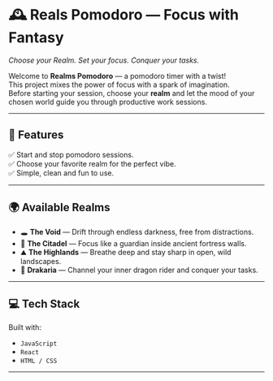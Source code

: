 # 🕰️ Reals Pomodoro — Focus with Fantasy

_Choose your Realm. Set your focus. Conquer your tasks._

Welcome to **Realms Pomodoro** — a pomodoro timer with a twist!  
This project mixes the power of focus with a spark of imagination.  
Before starting your session, choose your **realm** and let the mood of your chosen world guide you through productive work sessions.

---

## 🌟 Features

✅ Start and stop pomodoro sessions.  
✅ Choose your favorite realm for the perfect vibe.  
✅ Simple, clean and fun to use.

---

## 🌍 Available Realms

- 🕳️ **The Void** — Drift through endless darkness, free from distractions.  
- 🏰 **The Citadel** — Focus like a guardian inside ancient fortress walls.  
- ⛰️ **The Highlands** — Breathe deep and stay sharp in open, wild landscapes.  
- 🐉 **Drakaria** — Channel your inner dragon rider and conquer your tasks.

---

## 💻 Tech Stack

Built with:

- `JavaScript`  
- `React` 
- `HTML / CSS`

---

